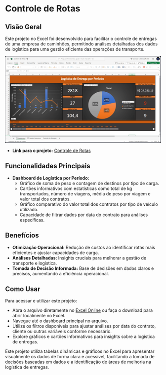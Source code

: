 # Controle de Rotas

## Visão Geral
Este projeto no Excel foi desenvolvido para facilitar o controle de entregas de uma empresa de caminhões, permitindo análises detalhadas dos dados de logística para uma gestão eficiente das operações de transporte.

[![](controlederotas.gif)](https://1drv.ms/x/s!AiFjwGBG_LP41UI6SX_aRP8mGLXX?e=iC76bP)

- **Link para o projeto:** [Controle de Rotas](https://1drv.ms/x/s!AiFjwGBG_LP41UI6SX_aRP8mGLXX?e=iC76bP)

## Funcionalidades Principais
- **Dashboard de Logística por Período:**
  - Gráfico de soma de peso e contagem de destinos por tipo de carga.
  - Cartões informativos com estatísticas como total de kg transportados, número de viagens, média de peso por viagem e valor total dos contratos.
  - Gráfico comparativo do valor total dos contratos por tipo de veículo utilizado.
  - Capacidade de filtrar dados por data do contrato para análises específicas.

## Benefícios
- **Otimização Operacional:** Redução de custos ao identificar rotas mais eficientes e ajustar capacidades de carga.
- **Análises Detalhadas:** Insights cruciais para melhorar a gestão de transporte e logística.
- **Tomada de Decisão Informada:** Base de decisões em dados claros e precisos, aumentando a eficiência operacional.

## Como Usar
Para acessar e utilizar este projeto:
- Abra o arquivo diretamente no [Excel Online](https://1drv.ms/x/s!AiFjwGBG_LP41UI6SX_aRP8mGLXX?e=iC76bP) ou faça o download para abrir localmente no Excel.
- Navegue até o dashboard principal no arquivo.
- Utilize os filtros disponíveis para ajustar análises por data do contrato, cliente ou outras variáveis conforme necessário.
- Explore gráficos e cartões informativos para insights sobre a logística de entregas.

Este projeto utiliza tabelas dinâmicas e gráficos no Excel para apresentar visualmente os dados de forma clara e acessível, facilitando a tomada de decisões baseadas em dados e a identificação de áreas de melhoria na logística de entregas.
